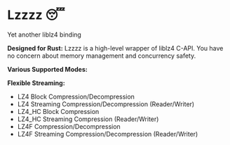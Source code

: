 # Lzzzz 😴
Yet another liblz4 binding

**Designed for Rust:** Lzzzz is a high-level wrapper of liblz4 C-API. You have no concern about memory management and concurrency safety.

**Various Supported Modes:**

**Flexible Streaming:**

- LZ4 Block Compression/Decompression
- LZ4 Streaming Compression/Decompression (Reader/Writer)
- LZ4_HC Block Compression
- LZ4_HC Streaming Compression (Reader/Writer)
- LZ4F Compression/Decompression
- LZ4F Streaming Compression/Decompression (Reader/Writer)
